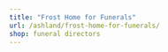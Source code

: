 ```yaml
---
title: "Frost Home for Funerals"
url: /ashland/frost-home-for-funerals/
shop: funeral directors
---
```

